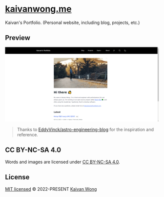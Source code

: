# [kaivanwong.me](https://kaivanwong.me)

Kaivan's Portfolio. (Personal website, including blog, projects, etc.)

## Preview

![Screenshot](./public/preview.png)

> Thanks to [EddyVinck/astro-engineering-blog](https://github.com/EddyVinck/astro-engineering-blog) for the inspiration and reference.

## CC BY-NC-SA 4.0

Words and images are licensed under <a href='https://creativecommons.org/licenses/by-nc-sa/4.0/'>CC BY-NC-SA 4.0</a>.

## License

[MIT licensed](./LICENSE) © 2022-PRESENT [Kaivan Wong](https://github.com/kaivanwong)
